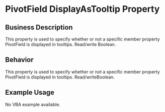 # PivotField DisplayAsTooltip Property

## Business Description
This property is used to specify whether or not a specific member property PivotField is displayed in tooltips. Read/write Boolean.

## Behavior
This property is used to specify whether or not a specific member property PivotField is displayed in tooltips.  Read/writeBoolean.

## Example Usage
No VBA example available.